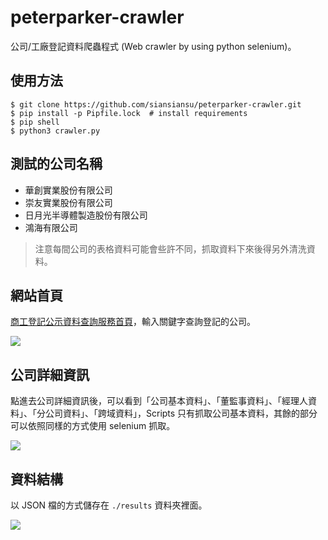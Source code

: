 # peterparker-crawler
公司/工廠登記資料爬蟲程式 (Web crawler by using python selenium)。

## 使用方法

```shell
$ git clone https://github.com/siansiansu/peterparker-crawler.git
$ pip install -p Pipfile.lock  # install requirements
$ pip shell
$ python3 crawler.py
```

## 測試的公司名稱
- 華創實業股份有限公司
- 崇友實業股份有限公司
- 日月光半導體製造股份有限公司
- 鴻海有限公司

> 注意每間公司的表格資料可能會些許不同，抓取資料下來後得另外清洗資料。

## 網站首頁 
[商工登記公示資料查詢服務首頁](https://findbiz.nat.gov.tw/fts/query/QueryBar/queryInit.do#)，輸入關鍵字查詢登記的公司。

![](https://i.imgur.com/lvLE6aR.png)

## 公司詳細資訊
點進去公司詳細資訊後，可以看到「公司基本資料」、「董監事資料」、「經理人資料」、「分公司資料」、「跨域資料」，Scripts 只有抓取公司基本資料，其餘的部分可以依照同樣的方式使用 selenium 抓取。 

![](https://i.imgur.com/bqxivg8.png)

## 資料結構
以 JSON 檔的方式儲存在 `./results` 資料夾裡面。

![](https://i.imgur.com/nLQFxID.png)

